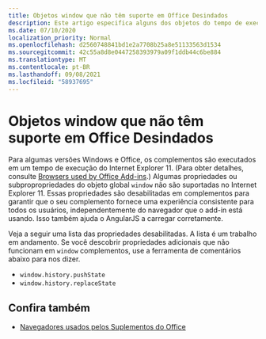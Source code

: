 ```yaml
---
title: Objetos window que não têm suporte em Office Desindados
description: Este artigo especifica alguns dos objetos do tempo de execução da janela que não funcionam em Office de complementos.
ms.date: 07/10/2020
localization_priority: Normal
ms.openlocfilehash: d2560748841bd1e2a7708b25a8e51133563d1534
ms.sourcegitcommit: 42c55a8d8e0447258393979a09f1ddb44c6be884
ms.translationtype: MT
ms.contentlocale: pt-BR
ms.lasthandoff: 09/08/2021
ms.locfileid: "58937695"
---
```

# <a name="window-objects-that-are-unsupported-in-office-add-ins"></a>Objetos window que não têm suporte em Office Desindados

Para algumas versões Windows e Office, os complementos são executados em um tempo de execução do Internet Explorer 11. (Para obter detalhes, consulte [Browsers used by Office Add-ins](../concepts/browsers-used-by-office-web-add-ins.md).) Algumas propriedades ou subpropropriedades do objeto global `window` não são suportadas no Internet Explorer 11. Essas propriedades são desabilitadas em complementos para garantir que o seu complemento fornece uma experiência consistente para todos os usuários, independentemente do navegador que o add-in está usando. Isso também ajuda o AngularJS a carregar corretamente.

Veja a seguir uma lista das propriedades desabilitadas. A lista é um trabalho em andamento. Se você descobrir propriedades adicionais que não funcionam em `window` complementos, use a ferramenta de comentários abaixo para nos dizer.

- `window.history.pushState`
- `window.history.replaceState`

## <a name="see-also"></a>Confira também

- [Navegadores usados pelos Suplementos do Office](../concepts/browsers-used-by-office-web-add-ins.md)